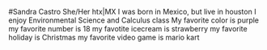 #Sandra Castro
She/Her
htx|MX
I was born in Mexico, but live in houston 
I enjoy Environmental Science and Calculus class
My favorite color is purple
my favorite number is 18
my favotite icecream is strawberry
my favorite holiday is Christmas
my favorite video game is mario kart
